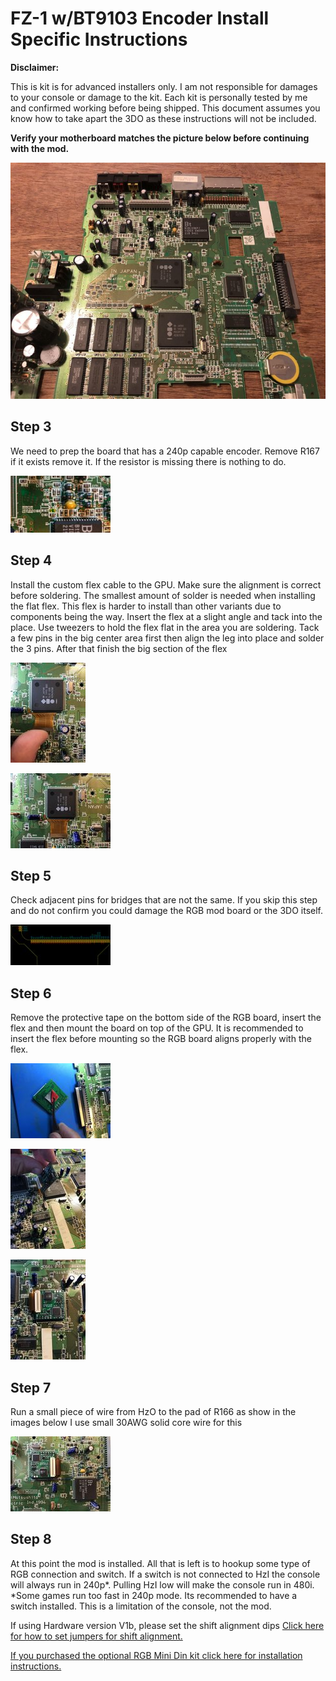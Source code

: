 # FZ-1 w/BT9103 Encoder Install Specific Instructions

**Disclaimer:**

This is kit is for advanced installers only. I am not responsible for damages to your console or damage to the kit. Each kit is personally tested by me and confirmed working before being shipped. This document assumes you know how to take apart the 3DO as these instructions will not be included.

**Verify your motherboard matches the picture below before continuing with the mod.**

[![](images/fz1bt9103/board_thumb.jpg)](images/fz1bt9103/board.jpg)

## Step 3
We need to prep the board that has a 240p capable encoder. Remove R167 if it exists remove it. If the resistor is missing there is nothing to do.

[![](images/fz1bt9103/step3_thumb.jpg)](images/fz1bt9103/step3.png)

## Step 4
Install the custom flex cable to the GPU. Make sure the alignment is correct before soldering. The smallest amount of solder is needed when installing the flat flex.
This flex is harder to install than other variants due to components being the way. Insert the flex at a slight angle and tack into the place. Use tweezers to hold the flex flat in the area you are soldering.
Tack a few pins in the big center area first then align the leg into place and solder the 3 pins. After that finish the big section of the flex

[![](./images/fz1bt9103/step4a_thumb.jpg)](./images/fz1bt9103/step4a.jpg)

[![](./images/fz1bt9103/step4b_thumb.jpg)](./images/fz1bt9103/step4b.jpg)

## Step 5
Check adjacent pins for bridges that are not the same.
If you skip this step and do not confirm you could damage the RGB mod board or the 3DO itself.

[![](./images/fz1bt9103/step5_thumb.jpg)](./images/fz1bt9103/step5.png)

## Step 6
Remove the protective tape on the bottom side of the RGB board, insert the flex and then mount the board on top of the GPU.
It is recommended to insert the flex before mounting so the RGB board aligns properly with the flex.

[![](./images/fz1bt9103/step6a_thumb.jpg)](./images/fz1bt9103/step6a.jpg)

[![](./images/fz1bt9103/step6b_thumb.jpg)](./images/fz1bt9103/step6b.jpg)

[![](./images/fz1bt9103/step6c_thumb.jpg)](./images/fz1bt9103/step6c.jpg)

## Step 7
Run a small piece of wire from HzO to the pad of R166 as show in the images below
I use small 30AWG solid core wire for this

[![](./images/fz1bt9103/step7_thumb.jpg)](./images/fz1bt9103/step7.jpg)

## Step 8
At this point the mod is installed. All that is left is to hookup some type of RGB connection and switch. If a switch is not connected to HzI the console will always run in 240p*. Pulling HzI low will make the console run in 480i.
*Some games run too fast in 240p mode. Its recommended to have a switch installed. This is a limitation of the console, not the mod.

If using Hardware version V1b, please set the shift alignment dips [Click here for how to set jumpers for shift alignment.](shift_alignment.md)

[If you purchased the optional RGB Mini Din kit click here for installation instructions.](minidin.md)